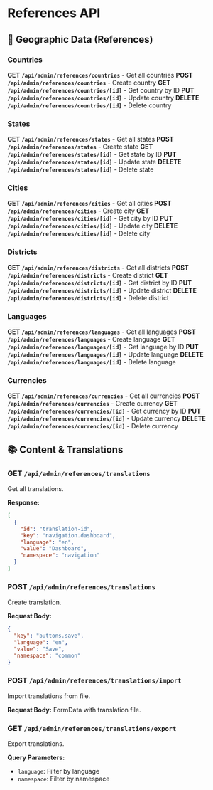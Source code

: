 # References API

## 📍 Geographic Data (References)

### Countries

**GET `/api/admin/references/countries`** - Get all countries
**POST `/api/admin/references/countries`** - Create country
**GET `/api/admin/references/countries/[id]`** - Get country by ID
**PUT `/api/admin/references/countries/[id]`** - Update country
**DELETE `/api/admin/references/countries/[id]`** - Delete country

### States

**GET `/api/admin/references/states`** - Get all states
**POST `/api/admin/references/states`** - Create state
**GET `/api/admin/references/states/[id]`** - Get state by ID
**PUT `/api/admin/references/states/[id]`** - Update state
**DELETE `/api/admin/references/states/[id]`** - Delete state

### Cities

**GET `/api/admin/references/cities`** - Get all cities
**POST `/api/admin/references/cities`** - Create city
**GET `/api/admin/references/cities/[id]`** - Get city by ID
**PUT `/api/admin/references/cities/[id]`** - Update city
**DELETE `/api/admin/references/cities/[id]`** - Delete city

### Districts

**GET `/api/admin/references/districts`** - Get all districts
**POST `/api/admin/references/districts`** - Create district
**GET `/api/admin/references/districts/[id]`** - Get district by ID
**PUT `/api/admin/references/districts/[id]`** - Update district
**DELETE `/api/admin/references/districts/[id]`** - Delete district

### Languages

**GET `/api/admin/references/languages`** - Get all languages
**POST `/api/admin/references/languages`** - Create language
**GET `/api/admin/references/languages/[id]`** - Get language by ID
**PUT `/api/admin/references/languages/[id]`** - Update language
**DELETE `/api/admin/references/languages/[id]`** - Delete language

### Currencies

**GET `/api/admin/references/currencies`** - Get all currencies
**POST `/api/admin/references/currencies`** - Create currency
**GET `/api/admin/references/currencies/[id]`** - Get currency by ID
**PUT `/api/admin/references/currencies/[id]`** - Update currency
**DELETE `/api/admin/references/currencies/[id]`** - Delete currency

## 📚 Content & Translations

### GET `/api/admin/references/translations`
Get all translations.

**Response:**
```json
[
  {
    "id": "translation-id",
    "key": "navigation.dashboard",
    "language": "en",
    "value": "Dashboard",
    "namespace": "navigation"
  }
]
```

### POST `/api/admin/references/translations`
Create translation.

**Request Body:**
```json
{
  "key": "buttons.save",
  "language": "en",
  "value": "Save",
  "namespace": "common"
}
```

### POST `/api/admin/references/translations/import`
Import translations from file.

**Request Body:** FormData with translation file.

### GET `/api/admin/references/translations/export`
Export translations.

**Query Parameters:**
- `language`: Filter by language
- `namespace`: Filter by namespace
